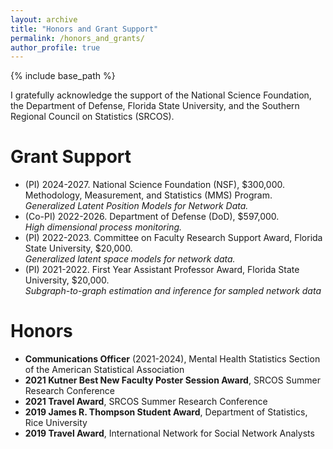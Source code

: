```yaml
--- 
layout: archive
title: "Honors and Grant Support"
permalink: /honors_and_grants/
author_profile: true
---
```


{% include base_path %}

I gratefully acknowledge the support of the National Science Foundation, the Department of Defense, 
Florida State University, 
and the Southern Regional Council on Statistics (SRCOS). 


Grant Support 
======
<ul>
<li>
(PI) 2024-2027. National Science Foundation (NSF), $300,000.<br>
Methodology, Measurement, and Statistics (MMS) Program.<br> 
<i>Generalized Latent Position Models for Network Data.</i> 
</li>
<li>
(Co-PI) 2022-2026. Department of Defense (DoD), $597,000.<br>
<i>High dimensional process monitoring.</i> 
</li>
<li>
(PI) 2022-2023. 
Committee on Faculty Research Support Award, Florida State University, $20,000.<br>
<i>Generalized latent space models for network data.</i>
</li>
<li>
(PI) 2021-2022. First Year Assistant Professor Award, Florida State University, $20,000.<br>
<i>Subgraph-to-graph estimation and inference for sampled network data</i>
</li>
</ul>


Honors
=========
<ul>
<li>
<b>Communications Officer</b> (2021-2024), Mental Health Statistics Section of the American Statistical Association 
</li>
<li>
<b>2021 Kutner Best New Faculty Poster Session Award</b>, SRCOS Summer Research Conference
</li>
<li>
<b>2021 Travel Award</b>, SRCOS Summer Research Conference
</li>
<li>
<b>2019 James R. Thompson Student Award</b>, Department of Statistics, Rice University
</li>
<li>
<b>2019 Travel Award</b>, International Network for Social Network Analysts
</li>
</ul>


